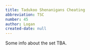 ```yaml
---
title: Tadukoo Shenanigans Cheating
abbreviation: TSC
number: 45
author: Logan
created-date: null
---
```

Some info about the set TBA.
